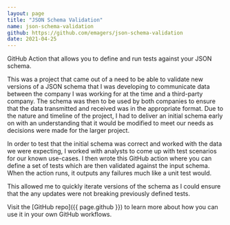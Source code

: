 ```yaml
---
layout: page
title: "JSON Schema Validation"
name: json-schema-validation
github: https://github.com/emagers/json-schema-validation
date: 2021-04-25
---
```


GitHub Action that allows you to define and run tests against your JSON schema.

This was a project that came out of a need to be able to validate new versions of a JSON schema that I was developing to communicate data between the company I was working for at the time and a third-party company. The schema was then to be used by both companies to ensure that the data transmitted and received was in the appropriate format. Due to the nature and timeline of the project, I had to deliver an initial schema early on with an understanding that it would be modified to meet our needs as decisions were made for the larger project.

In order to test that the initial schema was correct and worked with the data we were expecting, I worked with analysts to come up with test scenarios for our known use-cases. I then wrote this GitHub action where you can define a set of tests which are then validated against the input schema. When the action runs, it outputs any failures much like a unit test would.

This allowed me to quickly iterate versions of the schema as I could ensure that the any updates were not breaking previously defined tests.

Visit the [GitHub repo]({{ page.github }}) to learn more about how you can use it in your own GitHub workflows.